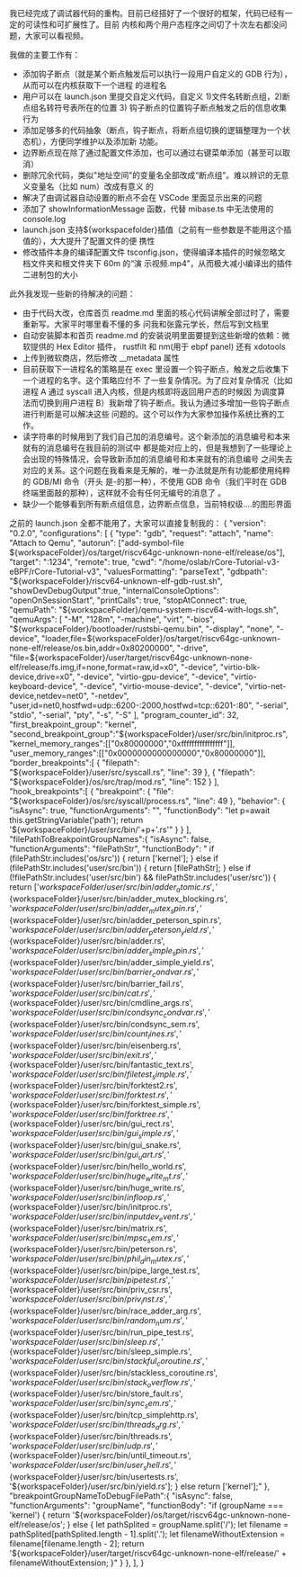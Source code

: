 我已经完成了调试器代码的重构。目前已经搭好了一个很好的框架，代码已经有一定的可读性和可扩展性了。目前
内核和两个用户态程序之间切了十次左右都没问题，大家可以看视频。

我做的主要工作有：

- 添加钩子断点（就是某个断点触发后可以执行一段用户自定义的 GDB 行为），从而可以在内核获取下一个进程
  的进程名
- 用户可以在 launch.json 里提交自定义代码，自定义 1)文件名转断点组，2)断点组名转符号表所在的位置 3)
  钩子断点的位置钩子断点触发之后的信息收集行为
- 添加足够多的代码抽象（断点，钩子断点，将断点组切换的逻辑整理为一个状态机），方便同学维护以及添加新
  功能。
- 边界断点现在除了通过配置文件添加，也可以通过右键菜单添加（甚至可以取消）
- 删除冗余代码，类似"地址空间"的变量名全部改成“断点组”。难以辨识的无意义变量名（比如 num）改成有意义
  的
- 解决了由调试器自动设置的断点不会在 VSCode 里面显示出来的问题
- 添加了 showInformationMessage 函数，代替 mibase.ts 中无法使用的 console.log
- launch.json 支持${workspacefolder}插值（之前有一些参数是不能用这个插值的），大大提升了配置文件的便
  携性
- 修改插件本身的编译配置文件 tsconfig.json，使得编译本插件的时候忽略文档文件夹和根文件夹下 60m 的“演
  示视频.mp4”，从而极大减小编译出的插件二进制包的大小

此外我发现一些新的待解决的问题：

- 由于代码大改，仓库首页 readme.md 里面的核心代码讲解全部过时了，需要重新写。大家平时哪里看不懂的多
  问我和张露元学长，然后写到文档里
- 自动安装脚本和首页 readme.md 的安装说明里面要提到这些新增的依赖：微软提供的 Hex Editor 插件，
  rustfilt 和 nm(用于 ebpf panel) 还有 xdotools
- 上传到微软商店，然后修改 \_\_metadata 属性
- 目前获取下一进程名的策略是在 exec 里设置一个钩子断点，触发之后收集下一个进程的名字。这个策略应付不
  了一些复杂情况。为了应对复杂情况（比如进程 A 通过 syscall 进入内核，但是内核即将返回用户态的时候因
  为调度算法而切换到用户进程 B）我新增了钩子断点。我认为通过多增加一些钩子断点进行判断是可以解决这些
  问题的。这个可以作为大家参加操作系统比赛的工作。
- 读字符串的时候用到了我们自己加的消息编号。这个新添加的消息编号和本来就有的消息编号在我目前的测试中
  都是能对应上的，但是我想到了一些理论上会出现的特殊情况，会导致新添加的消息编号和本来就有的消息编号
  之间失去对应的关系。这个问题在我看来是无解的，唯一办法就是所有功能都使用纯粹的 GDB/MI 命令（开头
  是-的那一种），不使用 GDB 命令（我们平时在 GDB 终端里面敲的那种），这样就不会有任何无编号的消息了
  。
- 缺少一个能够看到所有断点组信息，边界断点信息，当前特权级....的图形界面

之前的 launch.json 全都不能用了，大家可以直接复制我的： { "version": "0.2.0", "configurations": [ {
"type": "gdb", "request": "attach", "name": "Attach to Qemu", "autorun": ["add-symbol-file
${workspaceFolder}/os/target/riscv64gc-unknown-none-elf/release/os"], "target": ":1234", "remote":
true, "cwd": "/home/oslab/rCore-Tutorial-v3-eBPF/rCore-Tutorial-v3", "valuesFormatting":
"parseText", "gdbpath":
"${workspaceFolder}/riscv64-unknown-elf-gdb-rust.sh",
            "showDevDebugOutput":true,
            "internalConsoleOptions": "openOnSessionStart",
            "printCalls": true,
            "stopAtConnect": true,
            "qemuPath": "${workspaceFolder}/qemu-system-riscv64-with-logs.sh",
"qemuArgs": [ "-M", "128m", "-machine", "virt", "-bios",
"${workspaceFolder}/bootloader/rustsbi-qemu.bin", "-display", "none", "-device",
"loader,file=${workspaceFolder}/os/target/riscv64gc-unknown-none-elf/release/os.bin,addr=0x80200000",
"-drive",
"file=${workspaceFolder}/user/target/riscv64gc-unknown-none-elf/release/fs.img,if=none,format=raw,id=x0",
"-device", "virtio-blk-device,drive=x0", "-device", "virtio-gpu-device", "-device",
"virtio-keyboard-device", "-device", "virtio-mouse-device", "-device",
"virtio-net-device,netdev=net0", "-netdev",
"user,id=net0,hostfwd=udp::6200-:2000,hostfwd=tcp::6201-:80", "-serial", "stdio", "-serial", "pty",
"-s", "-S" ], "program_counter_id": 32, "first_breakpoint_group": "kernel",
"second_breakpoint_group":"${workspaceFolder}/user/src/bin/initproc.rs",
            "kernel_memory_ranges":[["0x80000000","0xffffffffffffffff"]],
            "user_memory_ranges":[["0x0000000000000000","0x80000000"]],
            "border_breakpoints":[
                {
                    "filepath": "${workspaceFolder}/user/src/syscall.rs",
"line": 39 }, { "filepath":
"${workspaceFolder}/os/src/trap/mod.rs",
                    "line": 152
                }
            ],
            "hook_breakpoints":[
                {
                    "breakpoint": {
                        "file": "${workspaceFolder}/os/src/syscall/process.rs",
"line": 49 }, "behavior": { "isAsync": true, "functionArguments": "", "functionBody": "let p=await
this.getStringVariable('path'); return
'${workspaceFolder}/user/src/bin/'+p+'.rs'"
                    }
                }
            ],
            "filePathToBreakpointGroupNames":{
                "isAsync": false,
                "functionArguments": "filePathStr",
                "functionBody": "     if (filePathStr.includes('os/src')) {        return ['kernel'];    }    else if (filePathStr.includes('user/src/bin')) {        return [filePathStr];    }    else if (!filePathStr.includes('user/src/bin') && filePathStr.includes('user/src')) {        return ['${workspaceFolder}/user/src/bin/adder_atomic.rs',
'${workspaceFolder}/user/src/bin/adder_mutex_blocking.rs', '${workspaceFolder}/user/src/bin/adder_mutex_spin.rs',
'${workspaceFolder}/user/src/bin/adder_peterson_spin.rs', '${workspaceFolder}/user/src/bin/adder_peterson_yield.rs',
'${workspaceFolder}/user/src/bin/adder.rs', '${workspaceFolder}/user/src/bin/adder_simple_spin.rs',
'${workspaceFolder}/user/src/bin/adder_simple_yield.rs', '${workspaceFolder}/user/src/bin/barrier_condvar.rs',
'${workspaceFolder}/user/src/bin/barrier_fail.rs', '${workspaceFolder}/user/src/bin/cat.rs',
'${workspaceFolder}/user/src/bin/cmdline_args.rs', '${workspaceFolder}/user/src/bin/condsync_condvar.rs',
'${workspaceFolder}/user/src/bin/condsync_sem.rs', '${workspaceFolder}/user/src/bin/count_lines.rs',
'${workspaceFolder}/user/src/bin/eisenberg.rs', '${workspaceFolder}/user/src/bin/exit.rs',
'${workspaceFolder}/user/src/bin/fantastic_text.rs', '${workspaceFolder}/user/src/bin/filetest_simple.rs',
'${workspaceFolder}/user/src/bin/forktest2.rs', '${workspaceFolder}/user/src/bin/forktest.rs',
'${workspaceFolder}/user/src/bin/forktest_simple.rs', '${workspaceFolder}/user/src/bin/forktree.rs',
'${workspaceFolder}/user/src/bin/gui_rect.rs', '${workspaceFolder}/user/src/bin/gui_simple.rs',
'${workspaceFolder}/user/src/bin/gui_snake.rs', '${workspaceFolder}/user/src/bin/gui_uart.rs',
'${workspaceFolder}/user/src/bin/hello_world.rs', '${workspaceFolder}/user/src/bin/huge_write_mt.rs',
'${workspaceFolder}/user/src/bin/huge_write.rs', '${workspaceFolder}/user/src/bin/infloop.rs',
'${workspaceFolder}/user/src/bin/initproc.rs', '${workspaceFolder}/user/src/bin/inputdev_event.rs',
'${workspaceFolder}/user/src/bin/matrix.rs', '${workspaceFolder}/user/src/bin/mpsc_sem.rs',
'${workspaceFolder}/user/src/bin/peterson.rs', '${workspaceFolder}/user/src/bin/phil_din_mutex.rs',
'${workspaceFolder}/user/src/bin/pipe_large_test.rs', '${workspaceFolder}/user/src/bin/pipetest.rs',
'${workspaceFolder}/user/src/bin/priv_csr.rs', '${workspaceFolder}/user/src/bin/priv_inst.rs',
'${workspaceFolder}/user/src/bin/race_adder_arg.rs', '${workspaceFolder}/user/src/bin/random_num.rs',
'${workspaceFolder}/user/src/bin/run_pipe_test.rs', '${workspaceFolder}/user/src/bin/sleep.rs',
'${workspaceFolder}/user/src/bin/sleep_simple.rs', '${workspaceFolder}/user/src/bin/stackful_coroutine.rs',
'${workspaceFolder}/user/src/bin/stackless_coroutine.rs', '${workspaceFolder}/user/src/bin/stack_overflow.rs',
'${workspaceFolder}/user/src/bin/store_fault.rs', '${workspaceFolder}/user/src/bin/sync_sem.rs',
'${workspaceFolder}/user/src/bin/tcp_simplehttp.rs', '${workspaceFolder}/user/src/bin/threads_arg.rs',
'${workspaceFolder}/user/src/bin/threads.rs', '${workspaceFolder}/user/src/bin/udp.rs',
'${workspaceFolder}/user/src/bin/until_timeout.rs', '${workspaceFolder}/user/src/bin/user_shell.rs',
'${workspaceFolder}/user/src/bin/usertests.rs', '${workspaceFolder}/user/src/bin/yield.rs']; } else
return ['kernel'];" }, "breakpointGroupNameToDebugFilePath":{ "isAsync": false, "functionArguments":
"groupName", "functionBody": "if (groupName === 'kernel') { return
'${workspaceFolder}/os/target/riscv64gc-unknown-none-elf/release/os';    }    else {        let pathSplited = groupName.split('/');        let filename = pathSplited[pathSplited.length - 1].split('.');        let filenameWithoutExtension = filename[filename.length - 2];        return '${workspaceFolder}/user/target/riscv64gc-unknown-none-elf/release/' +
filenameWithoutExtension; }" } }, ], }
